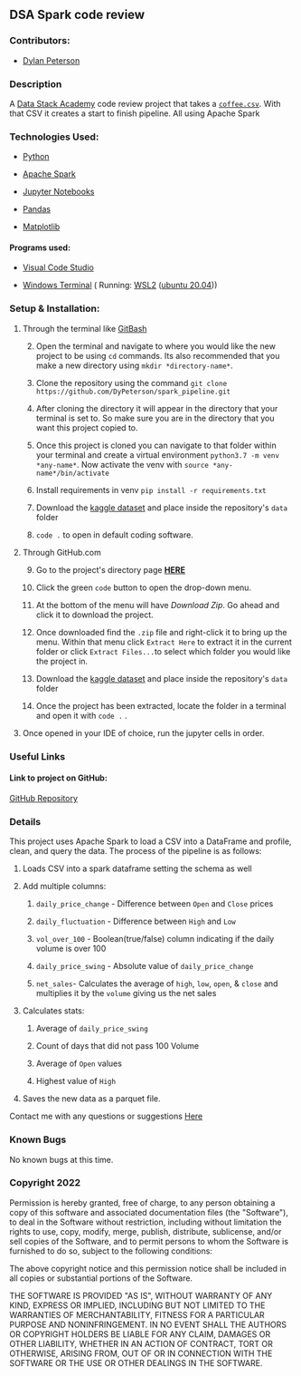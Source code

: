 ## DSA Spark code review

###  Contributors:

- [Dylan Peterson](https://github.com/DyPeterson)

###  Description

A [Data Stack Academy](https://www.datastack.academy/) code review project that takes a [`coffee.csv`](https://www.kaggle.com/datasets/psycon/daily-coffee-price). With that CSV it creates a start to finish pipeline. All using Apache Spark

###  Technologies Used:

- [Python](https://www.python.org/)

- [Apache Spark](https://spark.apache.org/)

- [Jupyter Notebooks](https://jupyter.org/)

- [Pandas](https://pandas.pydata.org/)

- [Matplotlib](https://matplotlib.org/)

####  Programs used:

- [Visual Code Studio](https://code.visualstudio.com/)

- [Windows Terminal](https://apps.microsoft.com/store/detail/windows-terminal/9N0DX20HK701?hl=en-us&gl=US) ( Running: [WSL2](https://docs.microsoft.com/en-us/windows/wsl/install) ([ubuntu 20.04](https://releases.ubuntu.com/20.04/)))


###  Setup & Installation:


1. Through the terminal like [GitBash](https://git-scm.com/downloads)

	2. Open the terminal and navigate to where you would like the new project to be using `cd` commands. Its also recommended that you make a new directory using `mkdir *directory-name*`.

	3. Clone the repository using the command `git clone https://github.com/DyPeterson/spark_pipeline.git`

	4. After cloning the directory it will appear in the directory that your terminal is set to. So make sure you are in the directory that you want this project copied to.

	5. Once this project is cloned you can navigate to that folder within your terminal and create a virtual environment `python3.7 -m venv *any-name*`. Now activate the venv with `source *any-name*/bin/activate`

	6. Install requirements in venv `pip install -r requirements.txt`
	
    7. Download the [kaggle dataset](https://www.kaggle.com/datasets/psycon/daily-coffee-price) and place inside the repository's `data` folder 

	8. `code .` to open in default coding software.

2. Through GitHub.com

	9. Go to the project's directory page **[HERE](https://github.com/DyPeterson/spark_pipeline)**

	10. Click the green `code` button to open the drop-down menu.

	11. At the bottom of the menu will have *Download Zip*. Go ahead and click it to download the project.

	12. Once downloaded find the `.zip` file and right-click it to bring up the menu. Within that menu click `Extract Here` to extract it in the current folder or click `Extract Files...`to select which folder you would like the project in.
	
    13. Download the [kaggle dataset](https://www.kaggle.com/datasets/psycon/daily-coffee-price) and place inside the repository's `data` folder 

	14. Once the project has been extracted, locate the folder in a terminal and open it with `code .` .

3. Once opened in your IDE of choice, run the jupyter cells in order.

###  Useful Links

####  Link to project on GitHub:

[GitHub Repository](https://github.com/DyPeterson/spark_pipeline)

###  Details
This project uses Apache Spark to load a CSV into a DataFrame and profile, clean, and query the data. The process of the pipeline is as follows:
1. Loads CSV into a spark dataframe setting the schema as well

2. Add multiple columns:

    1. `daily_price_change` - Difference between `Open` and `Close` 
    prices

    2. `daily_fluctuation` - Difference between `High` and `Low`

    3. `vol_over_100` - Boolean(true/false) column indicating if the daily volume is over 100

    4. `daily_price_swing` - Absolute value of `daily_price_change`

    5. `net_sales`- Calculates the average of `high`, `low`, `open`, & `close` and multiplies it by the `volume` giving us the net sales

3. Calculates stats:

   1. Average of `daily_price_swing`

   2. Count of days that did not pass 100 Volume

   3. Average of `Open` values

   4. Highest value of `High`

4. Saves the new data as a parquet file.

Contact me with any questions or suggestions [Here](dylan.peterson17@gmail.com)

###  Known Bugs

No known bugs at this time.

###  Copyright 2022

Permission is hereby granted, free of charge, to any person obtaining a copy of this software and associated documentation files (the "Software"), to deal in the Software without restriction, including without limitation the rights to use, copy, modify, merge, publish, distribute, sublicense, and/or sell copies of the Software, and to permit persons to whom the Software is furnished to do so, subject to the following conditions:

The above copyright notice and this permission notice shall be included in all copies or substantial portions of the Software.

THE SOFTWARE IS PROVIDED "AS IS", WITHOUT WARRANTY OF ANY KIND, EXPRESS OR IMPLIED, INCLUDING BUT NOT LIMITED TO THE WARRANTIES OF MERCHANTABILITY, FITNESS FOR A PARTICULAR PURPOSE AND NONINFRINGEMENT. IN NO EVENT SHALL THE AUTHORS OR COPYRIGHT HOLDERS BE LIABLE FOR ANY CLAIM, DAMAGES OR OTHER LIABILITY, WHETHER IN AN ACTION OF CONTRACT, TORT OR OTHERWISE, ARISING FROM, OUT OF OR IN CONNECTION WITH THE SOFTWARE OR THE USE OR OTHER DEALINGS IN THE SOFTWARE.